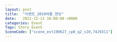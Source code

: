 ```yaml
---
layout: post
title:  "이벤트_2019여름_엔딩"
date:   2021-12-11 10:00:00 +0000
categories: Event
Tags: Story Event
SceneCode: ["scene_evt190627_cp0_q2_s10,7429311"]
---
```

